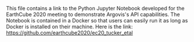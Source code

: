 This file contains a link to the Python Jupyter Notebook developed for the EarthCube 2020 meeting to demonstrate Argovis's API capabilities.  The Notebook is contained in a Docker so that users can easily run it as long as Docker is installed on their machine.  Here is the link:  https://github.com/earthcube2020/ec20_tucker_etal
